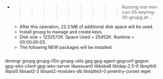 * >>>>>>>>> Running inst-min-con-05-keyring-00-gnupg.sh ...
  * After this operation, 22.3 MB of additional disk space will be used.
  * Install gnupg to manage and create keys.
  * Disk size = 1232572K. Space Used = 25452K. Runtime = 00:00:00:03.
  * The following NEW packages will be installed:
  ```bash
dirmngr gnupg gnupg-l10n gnupg-utils gpg
gpg-agent gpgconf gpgsm gpg-wks-client gpg-wks-server
libassuan0 libksba8 libldap-2.5-0 libnpth0 libpsl5
libsasl2-2 libsasl2-modules-db libsqlite3-0 pinentry-curses wget
  ```
